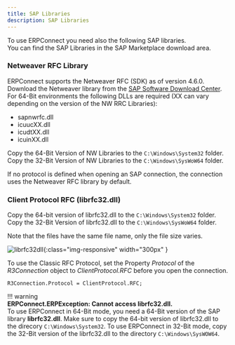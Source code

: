 ```yaml
---
title: SAP Libraries
description: SAP Libraries
---
```



To use ERPConnect you need also the following SAP libraries.<br>
You can find the SAP Libraries in the SAP Marketplace download area.

### Netweaver RFC Library

ERPConnect supports the Netweaver RFC (SDK) as of version 4.6.0. <br>
Download the Netweaver library from the [SAP Software Download Center](https://me.sap.com/swdcnav/products/_APP=00200682500000001943&_EVENT=DISPHIER&HEADER=Y&FUNCTIONBAR=N&EVENT=TREE&NE=NAVIGATE&ENR=01200314690100002214&V=MAINT).
For 64-Bit environments the following DLLs are required (XX can vary depending on the version of the NW RRC Libraries):
- sapnwrfc.dll
- icuucXX.dll
- icudtXX.dll
- icuinXX.dll 

Copy the 64-Bit Version of NW Libraries to the `C:\Windows\System32` folder.<br>
Copy the 32-Bit Version of NW Libraries to the `C:\Windows\SysWoW64` folder.

If no protocol is defined when opening an SAP connection, the connection uses the Netweaver RFC library by default.

### Client Protocol RFC (librfc32.dll)

Copy the 64-bit version of librfc32.dll to the `C:\Windows\System32` folder. <br>
Copy the 32-Bit Version of librfc32.dll to the `C:\Windows\SysWoW64` folder.

Note that the files have the same file name, only the file size varies.

![librfc32dll]( site:assets/images/erpconnect/documentation/librfc32dll.png){:class="img-responsive" width="300px" }

To use the Classic RFC Protocol, set the Property *Protocol* of the *R3Connection* object to *ClientProtocol.RFC* before you open the connection.

```
R3Connection.Protocol = ClientProtocol.RFC;
```

!!! warning  
	**ERPConnect.ERPException: Cannot access librfc32.dll.**<br>
    To use ERPConnect in 64-Bit mode, you need a 64-Bit version of the SAP library **librfc32.dll**.
    Make sure to copy the 64-bit version of librfc32.dll to the direcory `C:\Windows\System32`.
    To use ERPConnect in 32-Bit mode, copy the 32-Bit version of the librfc32.dll to the directory `C:\Windows\SysWOW64`.


### 
